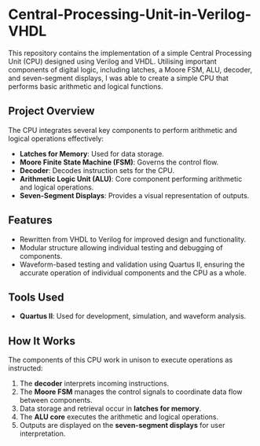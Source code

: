 # Central-Processing-Unit-in-Verilog-VHDL
This repository contains the implementation of a simple Central Processing Unit (CPU) designed using Verilog and VHDL. Utilising important components of digital logic, including latches, a Moore FSM, ALU, decoder, and seven-segment displays, I was able to create a simple CPU that performs basic arithmetic and logical functions.

## Project Overview  
The CPU integrates several key components to perform arithmetic and logical operations effectively:  

- **Latches for Memory**: Used for data storage.  
- **Moore Finite State Machine (FSM)**: Governs the control flow.  
- **Decoder**: Decodes instruction sets for the CPU.
- **Arithmetic Logic Unit (ALU)**: Core component performing arithmetic and logical operations.  
- **Seven-Segment Displays**: Provides a visual representation of outputs.

## Features  
- Rewritten from VHDL to Verilog for improved design and functionality.  
- Modular structure allowing individual testing and debugging of components.  
- Waveform-based testing and validation using Quartus II, ensuring the accurate operation of individual components and the CPU as a whole.  

## Tools Used  
- **Quartus II**: Used for development, simulation, and waveform analysis.  

## How It Works  
The components of this CPU work in unison to execute operations as instructed:  

1. The **decoder** interprets incoming instructions.  
2. The **Moore FSM** manages the control signals to coordinate data flow between components.  
3. Data storage and retrieval occur in **latches for memory**.  
4. The **ALU core** executes the arithmetic and logical operations.  
5. Outputs are displayed on the **seven-segment displays** for user interpretation.  
